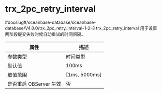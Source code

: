 trx_2pc_retry_interval 
===========================================
#docslug#/oceanbase-database/oceanbase-database/V4.0.0/trx_2pc_retry_interval-1-2-3
trx_2pc_retry_interval 用于设置两阶段提交失败时候自动重试的时间间隔。


|      **属性**      |     **描述**      |
|------------------|-----------------|
| 参数类型             | 时间类型            |
| 默认值              | 100ms           |
| 取值范围             | \[1ms, 5000ms\] |
| 是否重启 OBServer 生效 | 否               |



